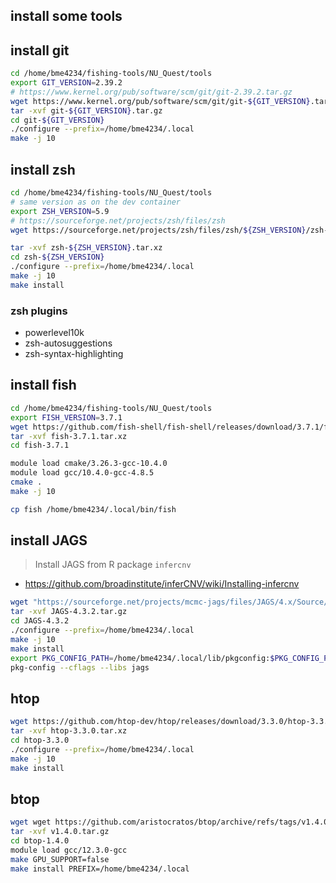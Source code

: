 ## install some tools

## install git
```bash
cd /home/bme4234/fishing-tools/NU_Quest/tools
export GIT_VERSION=2.39.2
# https://www.kernel.org/pub/software/scm/git/git-2.39.2.tar.gz
wget https://www.kernel.org/pub/software/scm/git/git-${GIT_VERSION}.tar.gz
tar -xvf git-${GIT_VERSION}.tar.gz
cd git-${GIT_VERSION}
./configure --prefix=/home/bme4234/.local
make -j 10
```

## install zsh
```bash
cd /home/bme4234/fishing-tools/NU_Quest/tools
# same version as on the dev container
export ZSH_VERSION=5.9
# https://sourceforge.net/projects/zsh/files/zsh
wget https://sourceforge.net/projects/zsh/files/zsh/${ZSH_VERSION}/zsh-${ZSH_VERSION}.tar.xz

tar -xvf zsh-${ZSH_VERSION}.tar.xz
cd zsh-${ZSH_VERSION}
./configure --prefix=/home/bme4234/.local
make -j 10
make install
```
### zsh plugins
- powerlevel10k
- zsh-autosuggestions
- zsh-syntax-highlighting


## install fish
```bash
cd /home/bme4234/fishing-tools/NU_Quest/tools
export FISH_VERSION=3.7.1
wget https://github.com/fish-shell/fish-shell/releases/download/3.7.1/fish-3.7.1.tar.xz
tar -xvf fish-3.7.1.tar.xz
cd fish-3.7.1

module load cmake/3.26.3-gcc-10.4.0
module load gcc/10.4.0-gcc-4.8.5
cmake .
make -j 10

cp fish /home/bme4234/.local/bin/fish
```

## install JAGS
> Install JAGS from R package `infercnv`
- https://github.com/broadinstitute/inferCNV/wiki/Installing-infercnv

```bash
wget "https://sourceforge.net/projects/mcmc-jags/files/JAGS/4.x/Source/JAGS-4.3.2.tar.gz/download" -O JAGS-4.3.2.tar.gz
tar -xvf JAGS-4.3.2.tar.gz
cd JAGS-4.3.2
./configure --prefix=/home/bme4234/.local
make -j 10
make install
export PKG_CONFIG_PATH=/home/bme4234/.local/lib/pkgconfig:$PKG_CONFIG_PATH
pkg-config --cflags --libs jags

```

## htop
```bash
wget https://github.com/htop-dev/htop/releases/download/3.3.0/htop-3.3.0.tar.xz
tar -xvf htop-3.3.0.tar.xz
cd htop-3.3.0
./configure --prefix=/home/bme4234/.local
make -j 10
make install
```

## btop
```bash
wget wget https://github.com/aristocratos/btop/archive/refs/tags/v1.4.0.tar.gz
tar -xvf v1.4.0.tar.gz
cd btop-1.4.0
module load gcc/12.3.0-gcc
make GPU_SUPPORT=false
make install PREFIX=/home/bme4234/.local
```